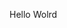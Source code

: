 Hello Wolrd




















































































































































































































































































































































































































































































































































































































































































































































































































































































































































































































































































































































































































































































































































































































































































































































































































































































































































































































































































































































































































































































































































































































